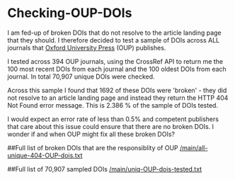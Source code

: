 # Checking-OUP-DOIs

I am fed-up of broken DOIs that do not resolve to the article landing page that they should.
I therefore decided to test a sample of DOIs across ALL journals that [Oxford University Press](https://www.oxfordjournals.org/en/) (OUP) publishes.

I tested across 394 OUP journals, using the CrossRef API to return me the 100 most recent DOIs from each journal and the 100 oldest DOIs from each journal. In total 70,907 unique DOIs were checked.

Across this sample I found that 1692 of these DOIs were 'broken' - they did not resolve to an article landing page and instead they return the HTTP 404 Not Found error message. This is 2.386 % of the sample of DOIs tested.

I would expect an error rate of less than 0.5% and competent publishers that care about this issue could ensure that there are no broken DOIs. I wonder if and when OUP might fix all these broken DOIs?

##Full list of broken DOIs that are the responsiblity of OUP
[/main/all-unique-404-OUP-dois.txt](./main/all-unique-404-OUP-dois.txt)

##Full list of 70,907 sampled DOIs
[/main/uniq-OUP-dois-tested.txt](./main/uniq-OUP-dois-tested.txt)
